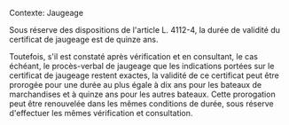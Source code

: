 Contexte: Jaugeage

Sous réserve des dispositions de l'article L. 4112-4, la durée de validité du certificat de jaugeage est de quinze ans.

Toutefois, s'il est constaté après vérification et en consultant, le cas échéant, le procès-verbal de jaugeage que les indications portées sur le certificat de jaugeage restent exactes, la validité de ce certificat peut être prorogée pour une durée au plus égale à dix ans pour les bateaux de marchandises et à quinze ans pour les autres bateaux. Cette prorogation peut être renouvelée dans les mêmes conditions de durée, sous réserve d'effectuer les mêmes vérification et consultation.
